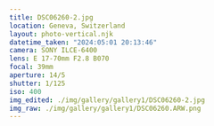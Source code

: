 ```yaml
---
title: DSC06260-2.jpg
location: Geneva, Switzerland
layout: photo-vertical.njk
datetime_taken: "2024:05:01 20:13:46"
camera: SONY ILCE-6400
lens: E 17-70mm F2.8 B070
focal: 39mm
aperture: 14/5
shutter: 1/125
iso: 400
img_edited: ./img/gallery/gallery1/DSC06260-2.jpg
img_raw: ./img/gallery/gallery1/DSC06260.ARW.png
---
```

